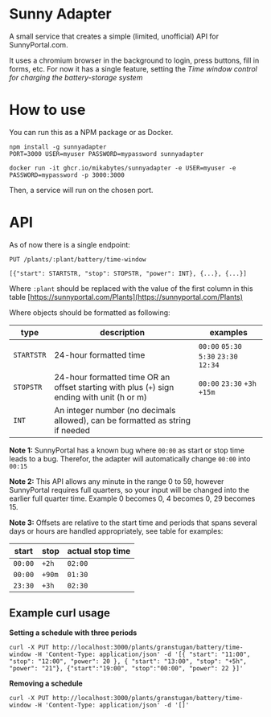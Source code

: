 # Sunny Adapter

A small service that creates a simple (limited, unofficial) API for SunnyPortal.com.

It uses a chromium browser in the background to login, press buttons, fill in forms, etc. For now it has a single feature, setting the _Time window control for charging the battery-storage system_

# How to use

You can run this as a NPM package or as Docker.

```
npm install -g sunnyadapter
PORT=3000 USER=myuser PASSWORD=mypassword sunnyadapter
```

```
docker run -it ghcr.io/mikabytes/sunnyadapter -e USER=myuser -e PASSWORD=mypassword -p 3000:3000
```

Then, a service will run on the chosen port.

# API

As of now there is a single endpoint:

```
PUT /plants/:plant/battery/time-window

[{"start": STARTSTR, "stop": STOPSTR, "power": INT}, {...}, {...}]
```

Where `:plant` should be replaced with the value of the first column in this table [https://sunnyportal.com/Plants](https://sunnyportal.com/Plants)

Where objects should be formatted as following:

| type       | description                                                                                 | examples                               |
| ---------- | ------------------------------------------------------------------------------------------- | -------------------------------------- |
| `STARTSTR` | 24-hour formatted time                                                                      | `00:00` `05:30` `5:30` `23:30` `12:34` |
| `STOPSTR`  | 24-hour formatted time OR an offset starting with plus (`+`) sign ending with unit (h or m) | `00:00` `23:30` `+3h` `+15m`           |
| `INT`      | An integer number (no decimals allowed), can be formatted as string if needed               |

**Note 1:** SunnyPortal has a known bug where `00:00` as start or stop time leads to a bug. Therefor, the adapter will automatically change `00:00` into `00:15`

**Note 2:** This API allows any minute in the range 0 to 59, however SunnyPortal requires full quarters, so your input will be changed into the earlier full quarter time. Example 0 becomes 0, 4 becomes 0, 29 becomes 15.

**Note 3:** Offsets are relative to the start time and periods that spans several days or hours are handled appropriately, see table for examples:

| start   | stop   | actual stop time |
| ------- | ------ | ---------------- |
| `00:00` | `+2h`  | `02:00`          |
| `00:00` | `+90m` | `01:30`          |
| `23:30` | `+3h`  | `02:30`          |

## Example curl usage

**Setting a schedule with three periods**

```
curl -X PUT http://localhost:3000/plants/granstugan/battery/time-window -H 'Content-Type: application/json' -d '[{ "start": "11:00", "stop": "12:00", "power": 20 }, { "start": "13:00", "stop": "+5h", "power": "21"}, {"start":"19:00", "stop":"00:00", "power": 22 }]'
```

**Removing a schedule**

```
curl -X PUT http://localhost:3000/plants/granstugan/battery/time-window -H 'Content-Type: application/json' -d '[]'
```

